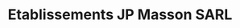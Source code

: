 ---
title: "Etablissements JP Masson SARL"
url: /houville-en-vexin/etablissements-jp-masson-sarl/
shop: Autoteile
---